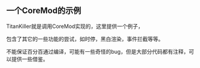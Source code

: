 ## 一个CoreMod的示例

TitanKiller就是调用CoreMod实现的，这里提供一个例子，

包含了其它的一些功能的尝试，如时停，黑白渲染，事件拦截等等。

不能保证百分百通过编译，可能有一些奇怪的bug，但是大部分代码都有注释，可以提供一些借鉴。
